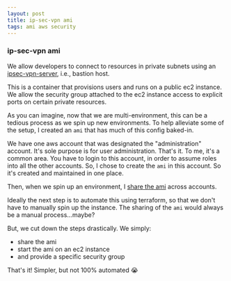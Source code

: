 ```yaml
---
layout: post
title: ip-sec-vpn ami
tags: ami aws security
---
```

### ip-sec-vpn ami
We allow developers to connect to resources in private subnets using an [ipsec-vpn-server](https://hub.docker.com/r/hwdsl2/ipsec-vpn-server), i.e., bastion host.

This is a container that provisions users and runs on a public ec2 instance. We allow the security group attached to the ec2 instance access to explicit ports on certain private resources.

As you can imagine, now that we are multi-environment, this can be a tedious process as we spin up new environments. To help alleviate some of the setup, I created an `ami` that has much of this config baked-in.

We have one aws account that was designated the "administration" account. It's sole purpose is for user administration. That's it. To me, it's a common area. You have to login to this account, in order to assume roles into all the other accounts. So, I chose to create the `ami` in this account. So it's created and maintained in one place.

Then, when we spin up an environment, I [share the ami](https://docs.aws.amazon.com/AWSEC2/latest/UserGuide/sharingamis-explicit.html) across accounts.

Ideally the next step is to automate this using terraform, so that we don't have to manually spin up the instance. The sharing of the `ami` would always be a manual process...maybe?

But, we cut down the steps drastically. We simply:
- share the ami
- start the ami on an ec2 instance
- and provide a specific security group

That's it! Simpler, but not 100% automated 😭

